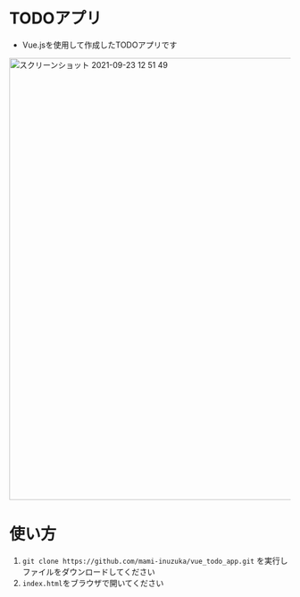 # TODOアプリ
* Vue.jsを使用して作成したTODOアプリです
<img width="790" alt="スクリーンショット 2021-09-23 12 51 49" src="https://user-images.githubusercontent.com/52844263/134452491-3fe8239d-78ef-4d8a-aa70-16385df4dbd4.png">

# 使い方
1. `git clone https://github.com/mami-inuzuka/vue_todo_app.git` を実行しファイルをダウンロードしてください
2. `index.html`をブラウザで開いてください
